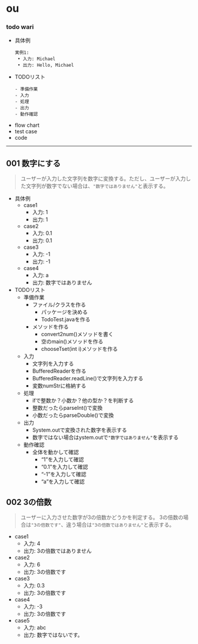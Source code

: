 # ou

### todo wari
  - 具体例
     ```
     実例1:
      • 入力: Michael
      • 出力: Hello, Michael
    ```
  - TODOリスト
    ```
    - 準備作業
    - 入力
    - 処理
    - 出力
    - 動作確認
    ```
  - flow chart
  - test case
  - code
----
## 001 数字にする
  > ユーザーが入力した文字列を数字に変換する。ただし、ユーザーが入力した文字列が数字でない場合は、`"数字ではありません"`と表示する。
  - 具体例
    - case1
      - 入力: 1
      - 出力: 1
    - case2
      - 入力: 0.1
      - 出力: 0.1
    - case3
      - 入力: -1
      - 出力: -1
    - case4
      - 入力: a
      - 出力: 数字ではありません
  - TODOリスト
    - 準備作業
      - ファイル/クラスを作る
        - パッケージを決める
        - TodoTest.javaを作る
      - メソッドを作る
        - convert2num()メソッドを書く
        - 空のmain()メソッドを作る
        - chooseTset(int i)メソッドを作る
    - 入力
        - 文字列を入力する
        - BufferedReaderを作る
        - BufferedReader.readLine()で文字列を入力する
        - 変数numStrに格納する
    - 処理
      - ifで整数か？小数か？他の型か？を判断する
      - 整数だったらparseInt()で変換
      - 小数だったらparseDouble()で変換
    - 出力
      - System.outで変換された数字を表示する
      - 数字ではない場合はystem.outで`"数字ではありません"`を表示する
    - 動作確認
      - 全体を動かして確認
        - “1”を入力して確認
        - “0.1”を入力して確認
        - “-1”を入力して確認
        - “a”を入力して確認

## 002 3の倍数
  > ユーザーに入力させた数字が3の倍数かどうかを判定する。 3の倍数の場合は`"3の倍数です"`、違う場合は`"3の倍数ではありません"`と表示する。
  - case1
    - 入力: 4
    - 出力: 3の倍数ではありません
  - case2
    - 入力: 6
    - 出力: 3の倍数です
  - case3
    - 入力: 0.3
    - 出力: 3の倍数です
  - case4
    - 入力: -3
    - 出力: 3の倍数です
  - case5
    - 入力: abc
    - 出力: 数字ではないです。
